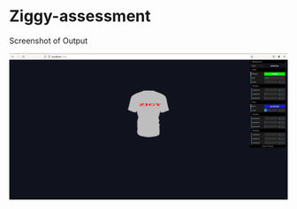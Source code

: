 # Ziggy-assessment
Screenshot of Output

![alt text](https://github.com/joljask/Ziggy-assessment/blob/main/output/home.png?raw=true)
